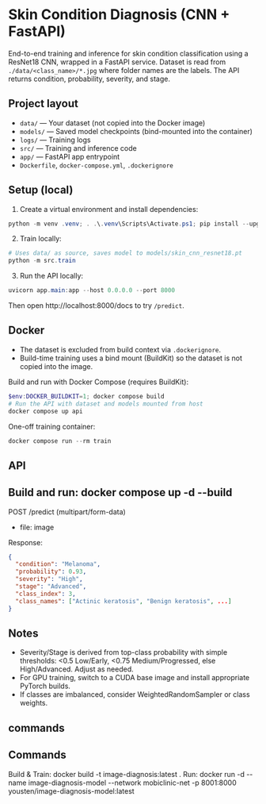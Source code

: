 # Skin Condition Diagnosis (CNN + FastAPI)

End-to-end training and inference for skin condition classification using a ResNet18 CNN, wrapped in a FastAPI service. Dataset is read from `./data/<class_name>/*.jpg` where folder names are the labels. The API returns condition, probability, severity, and stage.

## Project layout

- `data/` — Your dataset (not copied into the Docker image)
- `models/` — Saved model checkpoints (bind-mounted into the container)
- `logs/` — Training logs
- `src/` — Training and inference code
- `app/` — FastAPI app entrypoint
- `Dockerfile`, `docker-compose.yml`, `.dockerignore`

## Setup (local)

1. Create a virtual environment and install dependencies:

```powershell
python -m venv .venv; . .\.venv\Scripts\Activate.ps1; pip install --upgrade pip; pip install -r requirements.txt  
```

2. Train locally:

```powershell
# Uses data/ as source, saves model to models/skin_cnn_resnet18.pt
python -m src.train
```

3. Run the API locally:

```powershell
uvicorn app.main:app --host 0.0.0.0 --port 8000
```

Then open http://localhost:8000/docs to try `/predict`.

## Docker

- The dataset is excluded from build context via `.dockerignore`.
- Build-time training uses a bind mount (BuildKit) so the dataset is not copied into the image.

Build and run with Docker Compose (requires BuildKit):

```powershell
$env:DOCKER_BUILDKIT=1; docker compose build
# Run the API with dataset and models mounted from host
docker compose up api
```

One-off training container:

```powershell
docker compose run --rm train
```

## API

## Build and run: docker compose up -d --build 

POST /predict (multipart/form-data)
- file: image

Response:
```json
{
  "condition": "Melanoma",
  "probability": 0.93,
  "severity": "High",
  "stage": "Advanced",
  "class_index": 3,
  "class_names": ["Actinic keratosis", "Benign keratosis", ...]
}
```

## Notes
- Severity/Stage is derived from top-class probability with simple thresholds: <0.5 Low/Early, <0.75 Medium/Progressed, else High/Advanced. Adjust as needed.
- For GPU training, switch to a CUDA base image and install appropriate PyTorch builds.
- If classes are imbalanced, consider WeightedRandomSampler or class weights.

## commands
## Commands
Build & Train: docker build -t image-diagnosis:latest .
Run: docker run -d --name image-diagnosis-model --network mobiclinic-net -p 8001:8000 yousten/image-diagnosis-model:latest
